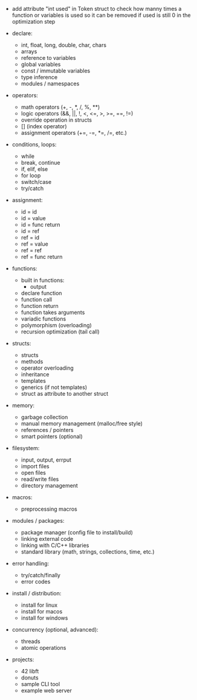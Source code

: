 - add attribute "int used" in Token struct to check how manny times a function or variables is used so it can be removed if used is still 0 in the optimization step

- declare:
   + int, float, long, double, char, chars
   - arrays
   - reference to variables
   - global variables
   - const / immutable variables
   - type inference
   - modules / namespaces

- operators:
   + math operators (+, -, *, /, %, **)
   + logic operators (&&, ||, !, <, <=, >, >=, ==, !=)
   - override operation in structs
   - [] (index operator)
   - assignment operators (+=, -=, *=, /=, etc.)

- conditions, loops:
   + while
   + break, continue
   + if, elif, else
   - for loop
   - switch/case
   - try/catch

- assignment:
   + id = id
   + id = value
   + id = func return
   - id = ref
   - ref = id
   - ref = value
   - ref = ref
   - ref = func return

- functions:
   + built in functions:
      + output
   + declare function
   + function call
   + function return
   + function takes arguments
   - variadic functions
   - polymorphism (overloading)
   - recursion optimization (tail call)

- structs:
   + structs
   - methods
   - operator overloading
   - inheritance
   - templates
   - generics (if not templates)
   - struct as attribute to another struct

- memory:
   - garbage collection
   - manual memory management (malloc/free style)
   - references / pointers
   - smart pointers (optional)

- filesystem:
   - input, output, errput
   + import files
   - open files
   - read/write files
   - directory management

- macros:
   - preprocessing macros

- modules / packages:
   - package manager (config file to install/build)
   - linking external code
   - linking with C/C++ libraries
   - standard library (math, strings, collections, time, etc.)

- error handling:
   - try/catch/finally
   - error codes

- install / distribution:
   - install for linux
   - install for macos
   - install for windows

- concurrency (optional, advanced):
   - threads
   - atomic operations

- projects:
   - 42 libft
   - donuts
   - sample CLI tool
   - example web server
